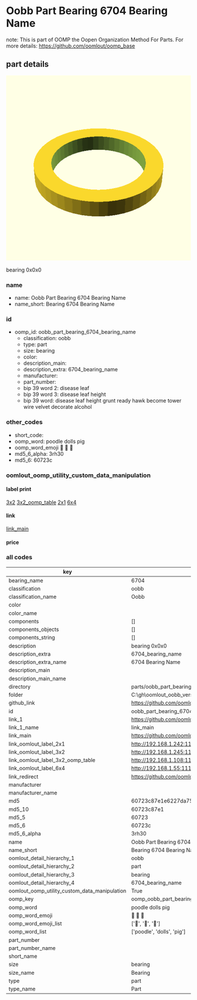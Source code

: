 # Oobb Part Bearing 6704 Bearing Name  

note: This is part of OOMP the Oopen Organization Method For Parts. For more details: https://github.com/oomlout/oomp_base

##  part details
  

[![](3dpr.png)](3dpr.png)

bearing 0x0x0



### name
* name: Oobb Part Bearing 6704 Bearing Name
* name_short: Bearing 6704 Bearing Name
### id
* oomp_id: oobb_part_bearing_6704_bearing_name
  * classification: oobb
  * type: part
  * size: bearing
  * color: 
  * description_main: 
  * description_extra: 6704_bearing_name
  * manufacturer: 
  * part_number: 
  * bip 39 word 2: disease leaf
  * bip 39 word 3: disease leaf height
  * bip 39 word: disease leaf height grunt ready hawk become tower wire velvet decorate alcohol

### other_codes
* short_code: 
* oomp_word: poodle dolls pig
* oomp_word_emoji :poodle: :dolls: :pig:
* md5_6_alpha: 3rh30
* md5_6: 60723c






### oomlout_oomp_utility_custom_data_manipulation
#### label print
[3x2](http://192.168.1.245:1112/?label=oomp%203rh30)
[3x2_oomp_table](http://192.168.1.108:1112/?label=oomp%203rh30)
[2x1](http://192.168.1.242:1112/?label=oomp%203rh30)
[6x4](http://192.168.1.55:1112/?label=oomp%203rh30)    

#### link

[link_main](https://github.com/oomlout/oomlout_oobb_version_4_generated_parts/tree/main/navigation_oomp/oobb/part/bearing//6704_bearing_name/part)                              

#### price







### all codes 
| key | value |  
| --- | --- |  
| bearing_name | 6704 |  
| classification | oobb |  
| classification_name | Oobb |  
| color |  |  
| color_name |  |  
| components | [] |  
| components_objects | [] |  
| components_string | [] |  
| description | bearing 0x0x0 |  
| description_extra | 6704_bearing_name |  
| description_extra_name | 6704 Bearing Name |  
| description_main |  |  
| description_main_name |  |  
| directory | parts/oobb_part_bearing_6704_bearing_name |  
| folder | C:\gh\oomlout_oobb_version_4_generated_parts\parts\oobb_part_bearing_6704_bearing_name |  
| github_link | https://github.com/oomlout/oomlout_oomp_part_src/tree/main/parts/oobb_part_bearing_6704_bearing_name |  
| id | oobb_part_bearing_6704_bearing_name |  
| link_1 | https://github.com/oomlout/oomlout_oobb_version_4_generated_parts/tree/main/navigation_oomp/oobb/part/bearing//6704_bearing_name/part |  
| link_1_name | link_main |  
| link_main | https://github.com/oomlout/oomlout_oobb_version_4_generated_parts/tree/main/navigation_oomp/oobb/part/bearing//6704_bearing_name/part |  
| link_oomlout_label_2x1 | http://192.168.1.242:1112/?label=oomp%203rh30 |  
| link_oomlout_label_3x2 | http://192.168.1.245:1112/?label=oomp%203rh30 |  
| link_oomlout_label_3x2_oomp_table | http://192.168.1.108:1112/?label=oomp%203rh30 |  
| link_oomlout_label_6x4 | http://192.168.1.55:1112/?label=oomp%203rh30 |  
| link_redirect | https://github.com/oomlout/oomlout_oobb_version_4_generated_parts/tree/main/parts/hardware_bearing_6704 |  
| manufacturer |  |  
| manufacturer_name |  |  
| md5 | 60723c87e1e6227da7596672d55fa9f8 |  
| md5_10 | 60723c87e1 |  
| md5_5 | 60723 |  
| md5_6 | 60723c |  
| md5_6_alpha | 3rh30 |  
| name | Oobb Part Bearing 6704 Bearing Name |  
| name_short | Bearing 6704 Bearing Name |  
| oomlout_detail_hierarchy_1 | oobb |  
| oomlout_detail_hierarchy_2 | part |  
| oomlout_detail_hierarchy_3 | bearing |  
| oomlout_detail_hierarchy_4 | 6704_bearing_name |  
| oomlout_oomp_utility_custom_data_manipulation | True |  
| oomp_key | oomp_oobb_part_bearing_6704_bearing_name |  
| oomp_word | poodle dolls pig |  
| oomp_word_emoji | :poodle: :dolls: :pig: |  
| oomp_word_emoji_list | [':poodle:', ':dolls:', ':pig:'] |  
| oomp_word_list | ['poodle', 'dolls', 'pig'] |  
| part_number |  |  
| part_number_name |  |  
| short_name |  |  
| size | bearing |  
| size_name | Bearing |  
| type | part |  
| type_name | Part |  
